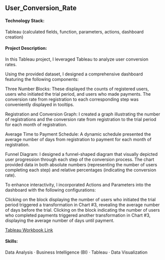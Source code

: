 ## User_Conversion_Rate

#### Technology Stack:
Tableau (calculated fields, function, parameters, actions, dashboard creation)

#### Project Description:
In this Tableau project, I leveraged Tableau to analyze user conversion rates.

Using the provided dataset, I designed a comprehensive dashboard featuring the following components:

Three Number Blocks: These displayed the counts of registered users, users who initiated the trial period, and users who made payments. The conversion rate from registration to each corresponding step was conveniently displayed in tooltips.

Registration and Conversion Graph: I created a graph illustrating the number of registrations and the conversion rate from registration to the trial period for each month of registration.

Average Time to Payment Schedule: A dynamic schedule presented the average number of days from registration to payment for each month of registration.

Funnel Diagram: I designed a funnel-shaped diagram that visually depicted user progression through each step of the conversion process. The chart provided data in both absolute numbers (representing the number of users completing each step) and relative percentages (indicating the conversion rate).

To enhance interactivity, I incorporated Actions and Parameters into the dashboard with the following configurations:

Clicking on the block displaying the number of users who initiated the trial period triggered a transformation in Chart #3, revealing the average number of days before the trial.
Clicking on the block indicating the number of users who completed payments triggered another transformation in Chart #3, displaying the average number of days until payment.

[Tableau Workbook Link](https://public.tableau.com/views/UserConversionRate/ConversionRate?:language=en-US&publish=yes&:display_count=n&:origin=viz_share_link)

#### Skills:
Data Analysis · Business Intelligence (BI) · Tableau · Data Visualization
